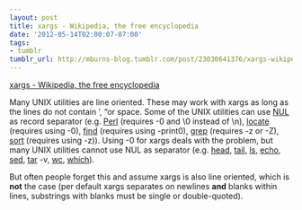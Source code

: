 ```yaml
---
layout: post
title: xargs - Wikipedia, the free encyclopedia
date: '2012-05-14T02:00:07-07:00'
tags:
- tumblr
tumblr_url: http://mburns-blog.tumblr.com/post/23030641376/xargs-wikipedia-the-free-encyclopedia
---
```

<a href="https://en.wikipedia.org/wiki/Xargs#The_separator_problem">xargs - Wikipedia, the free encyclopedia</a>

Many UNIX utilities are line oriented. These may work with xargs as long as the lines do not contain &rsquo;, &ldquo;or space. Some of the UNIX utilities can use <a href="https://en.wikipedia.org/wiki/Null_character" title="Null character">NUL</a> as record separator (e.g. <a href="https://en.wikipedia.org/wiki/Perl" title="Perl">Perl</a> (requires -0 and \0 instead of \n), <a href="https://en.wikipedia.org/wiki/Locate_%28Unix%29" title="Locate (Unix)">locate</a> (requires using -0), <a href="https://en.wikipedia.org/wiki/Find" title="Find">find</a> (requires using -print0), <a href="https://en.wikipedia.org/wiki/Grep" title="Grep">grep</a> (requires -z or -Z), <a href="https://en.wikipedia.org/wiki/Sort_%28Unix%29" title="Sort (Unix)">sort</a> (requires using -z)). Using -0 for xargs deals with the problem, but many UNIX utilities cannot use NUL as separator (e.g. <a href="https://en.wikipedia.org/wiki/Head_%28Unix%29" title="Head (Unix)">head</a>, <a href="https://en.wikipedia.org/wiki/Tail_%28Unix%29" title="Tail (Unix)">tail</a>, <a href="https://en.wikipedia.org/wiki/Ls" title="Ls">ls</a>, <a href="https://en.wikipedia.org/wiki/Echo_%28command%29" title="Echo (command)">echo</a>, <a href="https://en.wikipedia.org/wiki/Sed" title="Sed">sed</a>, <a href="https://en.wikipedia.org/wiki/Tar_%28file_format%29" title="Tar (file format)">tar</a> -v, <a href="https://en.wikipedia.org/wiki/Wc_%28Unix%29" title="Wc (Unix)">wc</a>, <a href="https://en.wikipedia.org/wiki/Which_%28Unix%29" title="Which (Unix)">which</a>).

But often people forget this and assume xargs is also line oriented, which is <strong>not</strong> the case (per default xargs separates on newlines <strong>and</strong> blanks within lines, substrings with blanks must be single or double-quoted).

